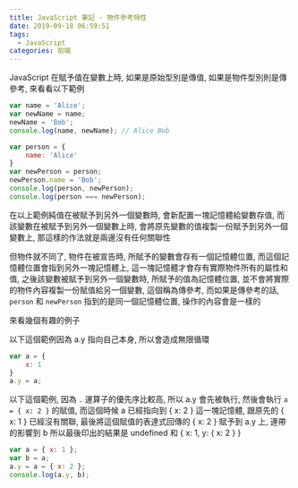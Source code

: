 ```yaml
---
title: JavaScript 筆記 - 物件參考特性
date: 2019-09-18 06:59:51
tags: 
  - JavaScript
categories: 前端
---
```


JavaScript 在賦予值在變數上時, 如果是原始型別是傳值, 如果是物件型別則是傳參考, 來看看以下範例

``` JavaScript
var name = 'Alice';
var newName = name;
newName = 'Bob';
console.log(name, newName); // Alice Bob

var person = {
    name: 'Alice'
}
var newPerson = person;
newPerson.name = 'Bob';
console.log(person, newPerson);
console.log(person === newPerson);
```

在以上範例純值在被賦予到另外一個變數時, 會新配置一塊記憶體給變數存值, 而該變數在被賦予到另外一個變數上時, 會將原先變數的值複製一份賦予到另外一個變數上, 那這樣的作法就是兩邊沒有任何關聯性

但物件就不同了, 物件在被宣告時, 所賦予的變數會存有一個記憶體位置, 而這個記憶體位置會指到另外一塊記憶體上, 這一塊記憶體才會存有實際物件所有的屬性和值, 之後該變數被賦予到另外一個變數時, 所賦予的值為記憶體位置, 並不會將實際的物件內容複製一份賦值給另一個變數, 這個稱為傳參考, 而如果是傳參考的話, `person` 和 `newPerson` 指到的是同一個記憶體位置, 操作的內容會是一樣的

來看幾個有趣的例子

以下這個範例因為 a.y 指向自己本身, 所以會造成無限循環
``` JavaScript
var a = {
    x: 1
}
a.y = a;
```

以下這個範例, 因為 `.` 運算子的優先序比較高, 所以 a.y 會先被執行, 然後會執行 `a = { x: 2 }` 的賦值, 而這個時候 a 已經指向到 { x: 2 } 這一塊記憶體, 跟原先的 { x: 1 } 已經沒有關聯, 最後將這個賦值的表達式回傳的 { x: 2 } 賦予到 a.y 上, 連帶的影響到 b 所以最後印出的結果是 undefined 和 { x: 1, y: { x: 2 } }
``` JavaScript
var a = { x: 1 };
var b = a;
a.y = a = { x: 2 };
console.log(a.y, b);
```